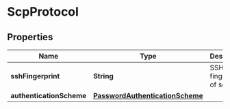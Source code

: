 # ScpProtocol

## Properties
Name | Type | Description | Notes
------------ | ------------- | ------------- | -------------
**sshFingerprint** | **String** | SSH fingerprint of server | 
**authenticationScheme** | [**PasswordAuthenticationScheme**](PasswordAuthenticationScheme.md) |  | 
